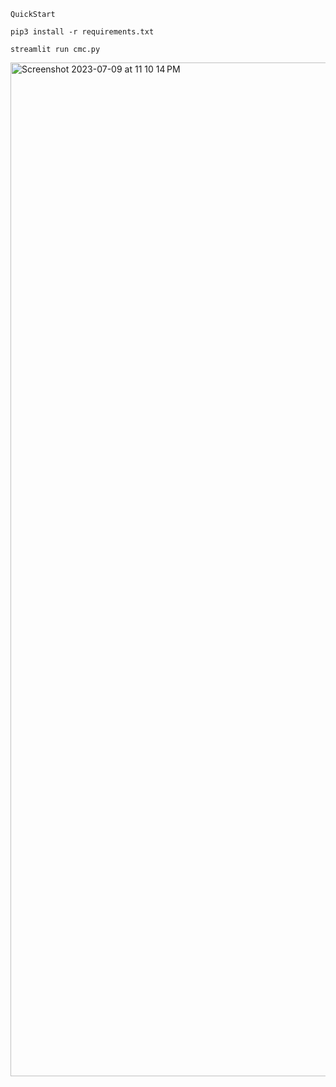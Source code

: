 `QuickStart`

```
pip3 install -r requirements.txt
```

```
streamlit run cmc.py
```

<img width="1622" alt="Screenshot 2023-07-09 at 11 10 14 PM" src="https://github.com/NoDataFound/CMC/assets/3261849/28ac55c7-1759-428c-a44f-cc07b7a10572">
